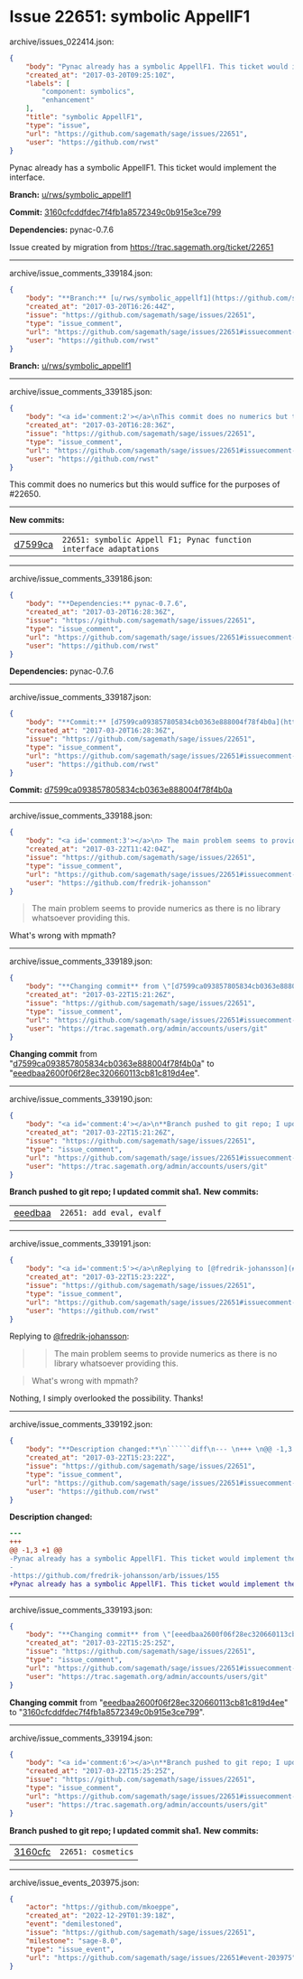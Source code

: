 # Issue 22651: symbolic AppellF1

archive/issues_022414.json:
```json
{
    "body": "Pynac already has a symbolic AppellF1. This ticket would implement the interface.\n\n**Branch:** [u/rws/symbolic_appellf1](https://github.com/sagemath/sagetrac-mirror/tree/u/rws/symbolic_appellf1)\n\n**Commit:** [3160cfcddfdec7f4fb1a8572349c0b915e3ce799](https://github.com/sagemath/sagetrac-mirror/commit/3160cfcddfdec7f4fb1a8572349c0b915e3ce799)\n\n**Dependencies:** pynac-0.7.6\n\nIssue created by migration from https://trac.sagemath.org/ticket/22651\n\n",
    "created_at": "2017-03-20T09:25:10Z",
    "labels": [
        "component: symbolics",
        "enhancement"
    ],
    "title": "symbolic AppellF1",
    "type": "issue",
    "url": "https://github.com/sagemath/sage/issues/22651",
    "user": "https://github.com/rwst"
}
```
Pynac already has a symbolic AppellF1. This ticket would implement the interface.

**Branch:** [u/rws/symbolic_appellf1](https://github.com/sagemath/sagetrac-mirror/tree/u/rws/symbolic_appellf1)

**Commit:** [3160cfcddfdec7f4fb1a8572349c0b915e3ce799](https://github.com/sagemath/sagetrac-mirror/commit/3160cfcddfdec7f4fb1a8572349c0b915e3ce799)

**Dependencies:** pynac-0.7.6

Issue created by migration from https://trac.sagemath.org/ticket/22651





---

archive/issue_comments_339184.json:
```json
{
    "body": "**Branch:** [u/rws/symbolic_appellf1](https://github.com/sagemath/sagetrac-mirror/tree/u/rws/symbolic_appellf1)",
    "created_at": "2017-03-20T16:26:44Z",
    "issue": "https://github.com/sagemath/sage/issues/22651",
    "type": "issue_comment",
    "url": "https://github.com/sagemath/sage/issues/22651#issuecomment-339184",
    "user": "https://github.com/rwst"
}
```

**Branch:** [u/rws/symbolic_appellf1](https://github.com/sagemath/sagetrac-mirror/tree/u/rws/symbolic_appellf1)



---

archive/issue_comments_339185.json:
```json
{
    "body": "<a id='comment:2'></a>\nThis commit does no numerics but this would suffice for the purposes of #22650.\n\n---\n**New commits:**\n<table><tr><td><a href=\"https://github.com/sagemath/sagetrac-mirror/commit/d7599ca093857805834cb0363e888004f78f4b0a\">d7599ca</a></td><td><code>22651: symbolic Appell F1; Pynac function interface adaptations</code></td></tr></table>\n",
    "created_at": "2017-03-20T16:28:36Z",
    "issue": "https://github.com/sagemath/sage/issues/22651",
    "type": "issue_comment",
    "url": "https://github.com/sagemath/sage/issues/22651#issuecomment-339185",
    "user": "https://github.com/rwst"
}
```

<a id='comment:2'></a>
This commit does no numerics but this would suffice for the purposes of #22650.

---
**New commits:**
<table><tr><td><a href="https://github.com/sagemath/sagetrac-mirror/commit/d7599ca093857805834cb0363e888004f78f4b0a">d7599ca</a></td><td><code>22651: symbolic Appell F1; Pynac function interface adaptations</code></td></tr></table>




---

archive/issue_comments_339186.json:
```json
{
    "body": "**Dependencies:** pynac-0.7.6",
    "created_at": "2017-03-20T16:28:36Z",
    "issue": "https://github.com/sagemath/sage/issues/22651",
    "type": "issue_comment",
    "url": "https://github.com/sagemath/sage/issues/22651#issuecomment-339186",
    "user": "https://github.com/rwst"
}
```

**Dependencies:** pynac-0.7.6



---

archive/issue_comments_339187.json:
```json
{
    "body": "**Commit:** [d7599ca093857805834cb0363e888004f78f4b0a](https://github.com/sagemath/sagetrac-mirror/commit/d7599ca093857805834cb0363e888004f78f4b0a)",
    "created_at": "2017-03-20T16:28:36Z",
    "issue": "https://github.com/sagemath/sage/issues/22651",
    "type": "issue_comment",
    "url": "https://github.com/sagemath/sage/issues/22651#issuecomment-339187",
    "user": "https://github.com/rwst"
}
```

**Commit:** [d7599ca093857805834cb0363e888004f78f4b0a](https://github.com/sagemath/sagetrac-mirror/commit/d7599ca093857805834cb0363e888004f78f4b0a)



---

archive/issue_comments_339188.json:
```json
{
    "body": "<a id='comment:3'></a>\n> The main problem seems to provide numerics as there is no library whatsoever providing this.\n\nWhat's wrong with mpmath?",
    "created_at": "2017-03-22T11:42:04Z",
    "issue": "https://github.com/sagemath/sage/issues/22651",
    "type": "issue_comment",
    "url": "https://github.com/sagemath/sage/issues/22651#issuecomment-339188",
    "user": "https://github.com/fredrik-johansson"
}
```

<a id='comment:3'></a>
> The main problem seems to provide numerics as there is no library whatsoever providing this.

What's wrong with mpmath?



---

archive/issue_comments_339189.json:
```json
{
    "body": "**Changing commit** from \"[d7599ca093857805834cb0363e888004f78f4b0a](https://github.com/sagemath/sagetrac-mirror/commit/d7599ca093857805834cb0363e888004f78f4b0a)\" to \"[eeedbaa2600f06f28ec320660113cb81c819d4ee](https://github.com/sagemath/sagetrac-mirror/commit/eeedbaa2600f06f28ec320660113cb81c819d4ee)\".",
    "created_at": "2017-03-22T15:21:26Z",
    "issue": "https://github.com/sagemath/sage/issues/22651",
    "type": "issue_comment",
    "url": "https://github.com/sagemath/sage/issues/22651#issuecomment-339189",
    "user": "https://trac.sagemath.org/admin/accounts/users/git"
}
```

**Changing commit** from "[d7599ca093857805834cb0363e888004f78f4b0a](https://github.com/sagemath/sagetrac-mirror/commit/d7599ca093857805834cb0363e888004f78f4b0a)" to "[eeedbaa2600f06f28ec320660113cb81c819d4ee](https://github.com/sagemath/sagetrac-mirror/commit/eeedbaa2600f06f28ec320660113cb81c819d4ee)".



---

archive/issue_comments_339190.json:
```json
{
    "body": "<a id='comment:4'></a>\n**Branch pushed to git repo; I updated commit sha1.** **New commits:**\n<table><tr><td><a href=\"https://github.com/sagemath/sagetrac-mirror/commit/eeedbaa2600f06f28ec320660113cb81c819d4ee\">eeedbaa</a></td><td><code>22651: add eval, evalf</code></td></tr></table>\n",
    "created_at": "2017-03-22T15:21:26Z",
    "issue": "https://github.com/sagemath/sage/issues/22651",
    "type": "issue_comment",
    "url": "https://github.com/sagemath/sage/issues/22651#issuecomment-339190",
    "user": "https://trac.sagemath.org/admin/accounts/users/git"
}
```

<a id='comment:4'></a>
**Branch pushed to git repo; I updated commit sha1.** **New commits:**
<table><tr><td><a href="https://github.com/sagemath/sagetrac-mirror/commit/eeedbaa2600f06f28ec320660113cb81c819d4ee">eeedbaa</a></td><td><code>22651: add eval, evalf</code></td></tr></table>




---

archive/issue_comments_339191.json:
```json
{
    "body": "<a id='comment:5'></a>\nReplying to [@fredrik-johansson](#comment%3A3):\n> > The main problem seems to provide numerics as there is no library whatsoever providing this.\n\n> \n> What's wrong with mpmath?\n\nNothing, I simply overlooked the possibility. Thanks!",
    "created_at": "2017-03-22T15:23:22Z",
    "issue": "https://github.com/sagemath/sage/issues/22651",
    "type": "issue_comment",
    "url": "https://github.com/sagemath/sage/issues/22651#issuecomment-339191",
    "user": "https://github.com/rwst"
}
```

<a id='comment:5'></a>
Replying to [@fredrik-johansson](#comment%3A3):
> > The main problem seems to provide numerics as there is no library whatsoever providing this.

> 
> What's wrong with mpmath?

Nothing, I simply overlooked the possibility. Thanks!



---

archive/issue_comments_339192.json:
```json
{
    "body": "**Description changed:**\n``````diff\n--- \n+++ \n@@ -1,3 +1 @@\n-Pynac already has a symbolic AppellF1. This ticket would implement the interface. The main problem seems to provide numerics as there is no library whatsoever providing this. An arb ticket was already opened:\n-\n-https://github.com/fredrik-johansson/arb/issues/155\n+Pynac already has a symbolic AppellF1. This ticket would implement the interface.\n``````\n",
    "created_at": "2017-03-22T15:23:22Z",
    "issue": "https://github.com/sagemath/sage/issues/22651",
    "type": "issue_comment",
    "url": "https://github.com/sagemath/sage/issues/22651#issuecomment-339192",
    "user": "https://github.com/rwst"
}
```

**Description changed:**
``````diff
--- 
+++ 
@@ -1,3 +1 @@
-Pynac already has a symbolic AppellF1. This ticket would implement the interface. The main problem seems to provide numerics as there is no library whatsoever providing this. An arb ticket was already opened:
-
-https://github.com/fredrik-johansson/arb/issues/155
+Pynac already has a symbolic AppellF1. This ticket would implement the interface.
``````




---

archive/issue_comments_339193.json:
```json
{
    "body": "**Changing commit** from \"[eeedbaa2600f06f28ec320660113cb81c819d4ee](https://github.com/sagemath/sagetrac-mirror/commit/eeedbaa2600f06f28ec320660113cb81c819d4ee)\" to \"[3160cfcddfdec7f4fb1a8572349c0b915e3ce799](https://github.com/sagemath/sagetrac-mirror/commit/3160cfcddfdec7f4fb1a8572349c0b915e3ce799)\".",
    "created_at": "2017-03-22T15:25:25Z",
    "issue": "https://github.com/sagemath/sage/issues/22651",
    "type": "issue_comment",
    "url": "https://github.com/sagemath/sage/issues/22651#issuecomment-339193",
    "user": "https://trac.sagemath.org/admin/accounts/users/git"
}
```

**Changing commit** from "[eeedbaa2600f06f28ec320660113cb81c819d4ee](https://github.com/sagemath/sagetrac-mirror/commit/eeedbaa2600f06f28ec320660113cb81c819d4ee)" to "[3160cfcddfdec7f4fb1a8572349c0b915e3ce799](https://github.com/sagemath/sagetrac-mirror/commit/3160cfcddfdec7f4fb1a8572349c0b915e3ce799)".



---

archive/issue_comments_339194.json:
```json
{
    "body": "<a id='comment:6'></a>\n**Branch pushed to git repo; I updated commit sha1.** **New commits:**\n<table><tr><td><a href=\"https://github.com/sagemath/sagetrac-mirror/commit/3160cfcddfdec7f4fb1a8572349c0b915e3ce799\">3160cfc</a></td><td><code>22651: cosmetics</code></td></tr></table>\n",
    "created_at": "2017-03-22T15:25:25Z",
    "issue": "https://github.com/sagemath/sage/issues/22651",
    "type": "issue_comment",
    "url": "https://github.com/sagemath/sage/issues/22651#issuecomment-339194",
    "user": "https://trac.sagemath.org/admin/accounts/users/git"
}
```

<a id='comment:6'></a>
**Branch pushed to git repo; I updated commit sha1.** **New commits:**
<table><tr><td><a href="https://github.com/sagemath/sagetrac-mirror/commit/3160cfcddfdec7f4fb1a8572349c0b915e3ce799">3160cfc</a></td><td><code>22651: cosmetics</code></td></tr></table>




---

archive/issue_events_203975.json:
```json
{
    "actor": "https://github.com/mkoeppe",
    "created_at": "2022-12-29T01:39:18Z",
    "event": "demilestoned",
    "issue": "https://github.com/sagemath/sage/issues/22651",
    "milestone": "sage-8.0",
    "type": "issue_event",
    "url": "https://github.com/sagemath/sage/issues/22651#event-203975"
}
```

